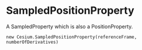 # SampledPositionProperty

A SampledProperty which is also a PositionProperty.

```
new Cesium.SampledPositionProperty(referenceFrame, numberOfDerivatives)
```




